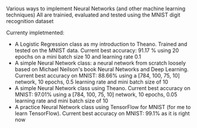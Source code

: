 Various ways to implement Neural Networks (and other machine learning techniques)
All are trainied, evaluated and tested using the MNIST digit recognition dataset

Currenty impletmented:
* A Logistic Regression class as my introduction to Theano. Trained and tested on the MNIST data. Current best accuracy: 91.17 % using 20 epochs on a mini batch size 10 and learning rate 0.1
* A simple Neural Network class: a neural network from scratch loosely based on Michael Neilson's book Neural Networks and Deep Learning. Current best accuracy on MNIST: 88.66% using a [784, 100, 75, 10] network, 10 epochs, 0.5 learning rate and mini batch size of 10
* A simple Neural Network class using Theano. Current best accuracy on MNIST: 97.01% using a [784, 100, 75, 10] network, 10 epochs, 0.05 learning rate and mini batch size of 10
* A practice Neural Network class using TensorFlow for MNIST (for me to learn TensorFlow). Current best accuracy on MNIST: 99.1% as it is right now